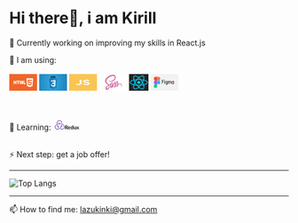 # Hi there👋, i am Kirill

🔭 Currently working on improving my skills in React.js
<br>

🌱 I am using:
<br>
<br>
<img src="img/HTML55.png" width="50px" height="30px" /> <img src="img/css3.png" width="50px" height="30px" /> <img src="img/js.jpg" width="50px" height="30px" /> <img src="./img/sass.png" width="50px" height="30px" /> <img src="./img/react-logo-1.png" width="35px" height="30px" /> <img src="./img/figma.png" width="50px" height="30px" />
<br>
<br>
<br>

🤔 Learning: <img src="./img/redux1.png" width="50px" height="20px" />
<br>
<br>

⚡ Next step: get a job offer!
<br>

<hr/>

![Top Langs](https://github-readme-stats.vercel.app/api/top-langs/?username=Cyrreal&theme=tokyonight)

<hr/>

📫 How to find me: lazukinki@gmail.com

<!--
**Cyrreal/Cyrreal** is a ✨ _special_ ✨ repository because its `README.md` (this file) appears on your GitHub profile.

Here are some ideas to get you started:

- 🔭 I’m currently working on ...
- 🌱 I’m currently learning ...
- 👯 I’m looking to collaborate on ...
- 🤔 I’m looking for help with ...
- 💬 Ask me about ...
- 📫 How to reach me: ...
- 😄 Pronouns: ...
- ⚡ Fun fact: ...
-->
